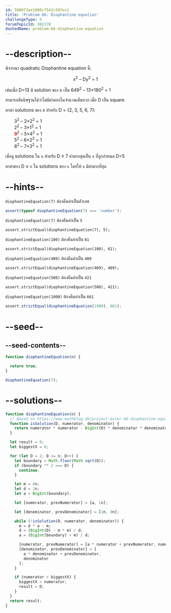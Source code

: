 ```yaml
---
id: 5900f3ae1000cf542c50fec1
title: 'Problem 66: Diophantine equation'
challengeType: 5
forumTopicId: 302178
dashedName: problem-66-diophantine-equation
---
```


# --description--

พิจารณา quadratic Diophantine equation นี้:

<div style='text-align: center;'>x<sup>2</sup> – Dy<sup>2</sup> = 1</div>

เช่นเมื่อ D=13 มี solution ของ x เป็น 649<sup>2</sup> – 13×180<sup>2</sup> = 1

สามารถสันนิษฐานได้ว่าไม่มีคำตอบในจำนวนเต็มบวก เมื่อ D เป็น square

หาค่า solutions ของ x สำหรับ D = {2, 3, 5, 6, 7}:

<div style='margin-left: 2em;'>
  3<sup>2</sup> – 2×2<sup>2</sup> = 1<br>
  2<sup>2</sup> – 3×1<sup>2</sup> = 1<br>
  <strong><span style='color: red;'>9</span></strong><sup>2</sup> – 5×4<sup>2</sup> = 1<br>
  5<sup>2</sup> – 6×2<sup>2</sup> = 1<br>
  8<sup>2</sup> – 7×3<sup>2</sup> = 1<br>
</div>

เมื่อดู solutions ใน `x` สำหรับ D ≤ 7 ค่ามากสุดเป็น `x` ที่ถูกกำหนด D=5

หาค่าของ D ≤ `n` ใน solutions ของ `x` โดยให้ `x` มีค่ามากที่สุด

# --hints--

`diophantineEquation(7)` ต้องคืนค่าเป็นตัวเลข

```js
assert(typeof diophantineEquation(7) === 'number');
```

`diophantineEquation(7)` ต้องคืนค่าเป็น `5`

```
assert.strictEqual(diophantineEquation(7), 5);
```

`diophantineEquation(100)` ต้องคืนค่าเป็น `61`

```
assert.strictEqual(diophantineEquation(100), 61);
```

`diophantineEquation(409)` ต้องคืนค่าเป็น `409`

```
assert.strictEqual(diophantineEquation(409), 409);
```

`diophantineEquation(500)` ต้องคืนค่าเป็น `421`

```
assert.strictEqual(diophantineEquation(500), 421);
```

`diophantineEquation(1000)` ต้องคืนค่าเป็น `661`

```js
assert.strictEqual(diophantineEquation(1000), 661);
```

# --seed--

## --seed-contents--

```js
function diophantineEquation(n) {

  return true;
}

diophantineEquation(7);
```

# --solutions--

```js
function diophantineEquation(n) {
  // Based on https://www.mathblog.dk/project-euler-66-diophantine-equation/
  function isSolution(D, numerator, denominator) {
    return numerator * numerator - BigInt(D) * denominator * denominator === 1n;
  }

  let result = 0;
  let biggestX = 0;

  for (let D = 2; D <= n; D++) {
    let boundary = Math.floor(Math.sqrt(D));
    if (boundary ** 2 === D) {
      continue;
    }

    let m = 0n;
    let d = 1n;
    let a = BigInt(boundary);

    let [numerator, prevNumerator] = [a, 1n];

    let [denominator, prevDenominator] = [1n, 0n];

    while (!isSolution(D, numerator, denominator)) {
      m = d * a - m;
      d = (BigInt(D) - m * m) / d;
      a = (BigInt(boundary) + m) / d;

      [numerator, prevNumerator] = [a * numerator + prevNumerator, numerator];
      [denominator, prevDenominator] = [
        a * denominator + prevDenominator,
        denominator
      ];
    }

    if (numerator > biggestX) {
      biggestX = numerator;
      result = D;
    }
  }
  return result;
}
```

